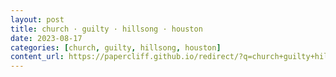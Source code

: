```yaml
---
layout: post
title: church · guilty · hillsong · houston
date: 2023-08-17
categories: [church, guilty, hillsong, houston]
content_url: https://papercliff.github.io/redirect/?q=church+guilty+hillsong+houston&tbs=cdr:1,cd_min:8/16/2023,cd_max:8/18/2023
---
```


